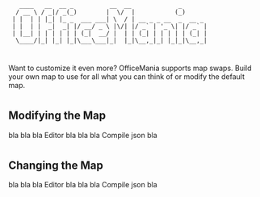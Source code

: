 ```
   ____   __  __ _          __  __             _       
  / __ \ / _|/ _(_)        |  \/  |           (_)      
 | |  | | |_| |_ _  ___ ___| \  / | __ _ _ __  _  __ _ 
 | |  | |  _|  _| |/ __/ _ \ |\/| |/ _` | '_ \| |/ _` |
 | |__| | | | | | | (_|  __/ |  | | (_| | | | | | (_| |
  \____/|_| |_| |_|\___\___|_|  |_|\__,_|_| |_|_|\__,_|
```

#
Want to customize it even more? OfficeMania supports map swaps. Build your own map to use for all what you can think of or modify the default map.

#

## Modifying the Map

bla bla bla Editor bla bla bla Compile json bla
# 

## Changing the Map

bla bla bla Editor bla bla bla Compile json bla
#


